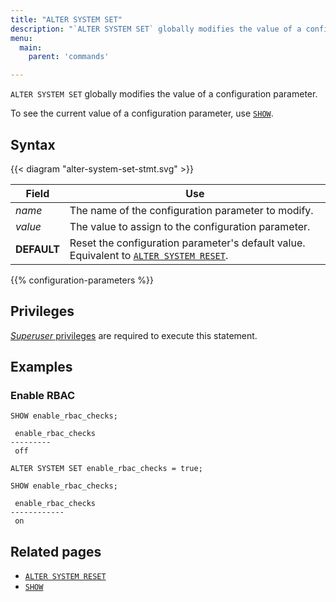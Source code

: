 ```yaml
---
title: "ALTER SYSTEM SET"
description: "`ALTER SYSTEM SET` globally modifies the value of a configuration parameter."
menu:
  main:
    parent: 'commands'

---
```


`ALTER SYSTEM SET` globally modifies the value of a configuration parameter.

To see the current value of a configuration parameter, use [`SHOW`](../show).

## Syntax

{{< diagram "alter-system-set-stmt.svg" >}}

Field                   | Use
------------------------|-----
_name_                  | The name of the configuration parameter to modify.
_value_                 | The value to assign to the configuration parameter.
**DEFAULT**             | Reset the configuration parameter's default value. Equivalent to [`ALTER SYSTEM RESET`](../alter-system-reset).

{{% configuration-parameters %}}

## Privileges

[_Superuser_ privileges](/manage/access-control/#account-management) are required to execute
this statement.

## Examples

### Enable RBAC

```mzsql
SHOW enable_rbac_checks;

 enable_rbac_checks
---------
 off

ALTER SYSTEM SET enable_rbac_checks = true;

SHOW enable_rbac_checks;

 enable_rbac_checks
------------
 on
```

## Related pages

- [`ALTER SYSTEM RESET`](../alter-system-reset)
- [`SHOW`](../show)
